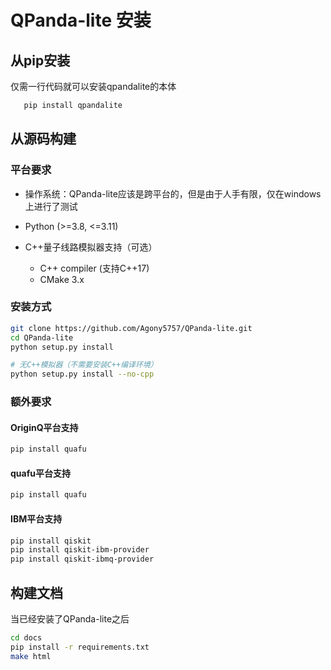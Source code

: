 # QPanda-lite 安装

## 从pip安装

仅需一行代码就可以安装qpandalite的本体

```bash
   pip install qpandalite
```

## 从源码构建

### 平台要求

- 操作系统：QPanda-lite应该是跨平台的，但是由于人手有限，仅在windows上进行了测试

- Python (>=3.8, <=3.11)
   
- C++量子线路模拟器支持（可选）
   - C++ compiler (支持C++17)
   - CMake 3.x

### 安装方式

```bash
git clone https://github.com/Agony5757/QPanda-lite.git
cd QPanda-lite
python setup.py install

# 无C++模拟器（不需要安装C++编译环境）
python setup.py install --no-cpp
```

### 额外要求

#### OriginQ平台支持

```bash
pip install quafu
```

#### quafu平台支持

```bash
pip install quafu
```

#### IBM平台支持
```bash
pip install qiskit
pip install qiskit-ibm-provider
pip install qiskit-ibmq-provider
```


## 构建文档
当已经安装了QPanda-lite之后
```bash
cd docs
pip install -r requirements.txt
make html
```